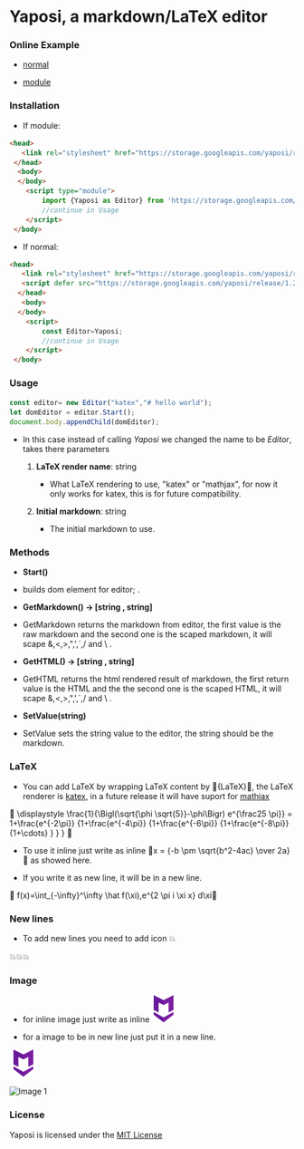 # Yaposi, a markdown/LaTeX editor
### Online Example
* [normal](https://storage.googleapis.com/yaposi/example/fetching/normal/index.html)

* [module](https://storage.googleapis.com/yaposi/example/fetching/module/index.html)

### Installation
* If module:
```html
<head>
   <link rel="stylesheet" href="https://storage.googleapis.com/yaposi/release/1.2/yaposi.css">
 </head>
  <body>
  </body>
	<script type="module">
		import {Yaposi as Editor} from 'https://storage.googleapis.com/yaposi/release/1.2/yaposi.mjs'
		//continue in Usage
	</script>
 </body>
```
* If normal:
```html
<head>
   <link rel="stylesheet" href="https://storage.googleapis.com/yaposi/release/1.2/yaposi.css">
   <script defer src="https://storage.googleapis.com/yaposi/release/1.2/yaposi.js"></script>
  </head>
   <body>
  </body>
    <script>
		const Editor=Yaposi;
		//continue in Usage
	</script>
 </body>
```

### Usage
```javascript
const editor= new Editor("katex","# hello world");
let domEditor = editor.Start();
document.body.appendChild(domEditor);
```
* In this case instead of calling *Yaposi* we changed the name to be  *Editor*,  takes there parameters
  

   1. **LaTeX render name**: string
       * What LaTeX rendering to use, "katex" or "mathjax", for now it only works for katex, this is for   future compatibility.
	   
   2. **Initial markdown**: string
       * The initial markdown to use.

### Methods

 * **Start()**
  * builds dom element for editor; .

* **GetMarkdown() → [string , string]**
 * GetMarkdown returns the markdown from editor, the first value is the raw markdown and the second one is the scaped markdown, it will scape &,<,>,",',`,/ and &#92; .

* **GetHTML() → [string , string]**
 * GetHTML returns the html rendered result of markdown, the first return value is the HTML and the the second one is the scaped HTML, it will scape &,<,>,",',`,/ and &#92; .

* **SetValue(string)**

 * SetValue sets the string value to the editor, the string should be the markdown.

### LaTeX

* You can add LaTeX by wrapping LaTeX content by  &#129370;{LaTeX}&#128036;,
  the LaTeX renderer is [katex](https://katex.org), in a future release
it will have suport for [mathjax](https://www.mathjax.org)

🥚
\displaystyle \frac{1}{\Bigl(\sqrt{\phi \sqrt{5}}-\phi\Bigr) e^{\frac25 \pi}} 
= 1+\frac{e^{-2\pi}} {1+\frac{e^{-4\pi}} {1+\frac{e^{-6\pi}} {1+\frac{e^{-8\pi}} {1+\cdots} } } }
🐤

* To use it inline just write as inline 🥚x = {-b \pm \sqrt{b^2-4ac} \over 2a}🐤 as showed here.


* If you write it as new line, it will be in a new line.

🥚
f(x)=\int_{-\infty}^\infty
    \hat f(\xi)\,e^{2 \pi i \xi x}
    d\xi🐤

### New lines

* To add new lines you need to add icon &#128165;

💥💥💥

	
### Image
	
* for inline image just write as inline![Image 2][2]

* for a image to be in new line just put it in a new line. 

![Image 2][2]


![Image 1][1]

### License

Yaposi is licensed under the [MIT License](http://opensource.org/licenses/MIT)


[1]: https://images.unsplash.com/photo-1534653169071-4f036d137aca?ixlib=rb-1.2.1&ixid=eyJhcHBfaWQiOjEyMDd9&auto=format&fit=crop&w=748&q=80 "random title" 

[2]: https://github.com/adam-p/markdown-here/raw/master/src/common/images/icon48.png "random title" 
	
	
